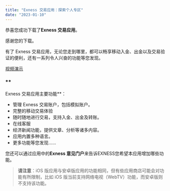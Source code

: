 ```yaml
---
title: "Exness 交易应用：探索个人专区"
date: "2023-01-10"
---
```


恭喜您成功下载了**Exness 交易应用**。 

感谢您的下载。 

有了 Exness 交易应用，无论您走到哪里，都可以畅享移动入金、出金以及交易验证的便利，还有一系列令人兴奋的功能等您发现。

[视频演示](https://haokan.baidu.com/v?vid=4340140238022525313)

### **  
Exness 交易应用主要功能**：

- 管理 Exness 交易账户，包括模拟账户。
- 完整的移动交易体验
- 随时随地进行交易，支持入金、出金及转账。
- 在线客服
- 经济新闻功能，提供文章、分析等诸多内容。
- 应用内置多种语言。
- 更多功能等您发现……

您还可以通过应用中的**Exness 意见门户**来告诉EXNESS您希望本应用增加哪些功能。

> **请注意**：iOS 版应用与安卓版应用的功能相同，但有些应用商店可能会对功能有所限制，比如 iOS 版当前支持网络电视（WebTV）功能，而安卓版则不支持该功能。
